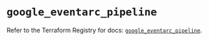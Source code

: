 # `google_eventarc_pipeline`

Refer to the Terraform Registry for docs: [`google_eventarc_pipeline`](https://registry.terraform.io/providers/hashicorp/google/6.34.1/docs/resources/eventarc_pipeline).
